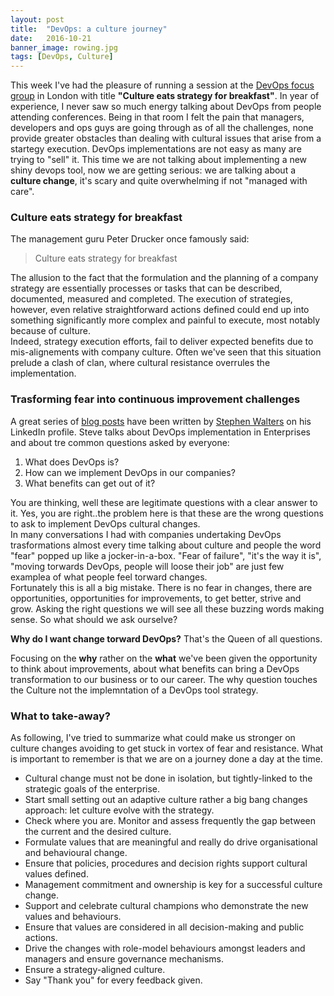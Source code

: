 ```yaml
---
layout: post
title:  "DevOps: a culture journey"
date:   2016-10-21
banner_image: rowing.jpg
tags: [DevOps, Culture]
---
```



This week I've had the pleasure of running a session at the [DevOps focus group](http://devopsfocusgroups.com/) in London with title **"Culture eats strategy for breakfast"**. In year of experience, I never saw so much energy talking about DevOps from people attending conferences. Being in that room I felt the pain that managers, developers and ops guys are going through as of all the challenges, none provide greater obstacles than dealing with cultural issues that arise from a startegy execution. DevOps implementations are not easy as many are trying to "sell" it. This time we are not talking about implementing a new shiny devops tool, now we are getting serious: we are talking about a **culture change**, it's scary and quite overwhelming if not "managed with care".  

<!--more-->

### Culture eats strategy for breakfast

The management guru Peter Drucker once famously said:
> Culture eats strategy for breakfast

The allusion to the fact that the formulation and the planning of a company strategy are essentially processes or tasks that can be described, documented, measured and completed. The execution of strategies, however, even relative straightforward actions defined could end up into something significantly more complex and painful to execute, most notably because of culture.  
Indeed, strategy execution efforts, fail to deliver expected benefits due to mis-alignements with company culture. Often we've seen that this situation prelude a clash of clan, where cultural resistance overrules the implementation.

### Trasforming fear into continuous improvement challenges

A great series of [blog posts](https://www.linkedin.com/pulse/deep-thought-intro-series-blogs-devops-stephen-walters?trk=prof-post) have been written by [Stephen Walters](https://www.linkedin.com/in/1stephenwalters) on his LinkedIn profile. Steve talks about DevOps implementation in Enterprises and about tre common questions asked by everyone:

1. What does DevOps is?
2. How can we implement DevOps in our companies?
3. What benefits can get out of it?

You are thinking, well these are legitimate questions with a clear answer to it. Yes, you are right..the problem here is that these are the wrong questions to ask to implement DevOps cultural changes.  
In many conversations I had with companies undertaking DevOps trasformations almost every time talking about culture and people the word "fear" popped up like a jocker-in-a-box. "Fear of failure", "it's the way it is", "moving torwards DevOps, people will loose their job" are just few examplea of what people feel torward changes.  
Fortunately this is all a big mistake. There is no fear in changes, there are opportunities, opportunities for improvements, to get better, strive and grow. Asking the right questions we will see all these buzzing words making sense. So what should we ask ourselve?  

**Why do I want change torward DevOps?** That's the Queen of all questions.  

Focusing on the **why** rather on the **what** we've been given the opportunity to think about improvements, about what benefits can bring a DevOps transformation to our business or to our career. The why question touches the Culture not the implemntation of a DevOps tool strategy.  

### What to take-away?

As following, I've tried to summarize what could make us stronger on culture changes avoiding to get stuck in vortex of fear and resistance. What is important to remember is that we are on a journey done a day at the time.

- Cultural change must not be done in isolation, but tightly-linked to the strategic goals of the enterprise.
- Start small setting out an adaptive culture rather a big bang changes approach: let culture evolve with the strategy.
- Check where you are. Monitor and assess frequently the gap between the current and the desired culture.
- Formulate values that are meaningful and really do drive organisational and behavioural change.
- Ensure that policies, procedures and decision rights support cultural values defined.
- Management commitment and ownership is key for a successful culture change.
- Support and celebrate cultural champions who demonstrate the new values and behaviours.
- Ensure that values are considered in all decision-making and public actions.
- Drive the changes with role-model behaviours amongst leaders and managers and ensure governance mechanisms.
- Ensure a strategy-aligned culture.
- Say "Thank you" for every feedback given.

 
